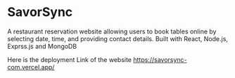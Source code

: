 # SavorSync
A restaurant reservation website allowing users to book tables online by selecting date, time, and providing contact details. Built with React, Node.js, Exprss.js and MongoDB

Here is the deployment Link of the website
https://savorsync-com.vercel.app/
